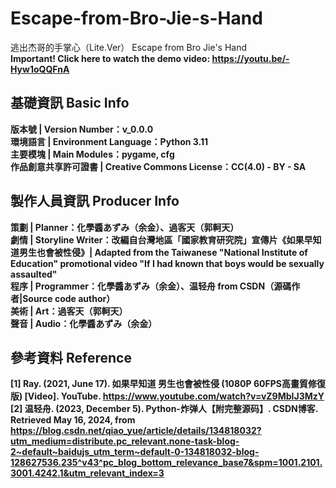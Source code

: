 # Escape-from-Bro-Jie-s-Hand
逃出杰哥的手掌心（Lite.Ver） Escape from Bro Jie's Hand
<br><strong>Important! Click here to watch the demo video: https://youtu.be/-Hyw1oQQFnA<strong>

## 基礎資訊  Basic Info <br>
版本號 | Version Number：v_0.0.0 <br>
環境語言 | Environment Language：Python 3.11 <br>
主要模塊 | Main Modules：pygame, cfg <br>
作品創意共享許可證書 | Creative Commons License：CC(4.0) - BY - SA <br>

## 製作人員資訊  Producer Info <br>
策劃 | Planner：化學醬あずみ（余金）、過客天（郭軻天） <br>
劇情 | Storyline Writer：改編自台灣地區「國家教育研究院」宣傳片《如果早知道男生也會被性侵》| Adapted from the Taiwanese "National Institute of Education" promotional video "If I had known that boys would be sexually assaulted" <br>
程序 | Programmer：化學醬あずみ（余金）、温轻舟 from CSDN（源碼作者|Source code author） <br>
美術 | Art：過客天（郭軻天） <br>
聲音 | Audio：化學醬あずみ（余金） <br>

## 參考資料  Reference <br>
[1] Ray. (2021, June 17). 如果早知道 男生也會被性侵 (1080P 60FPS高畫質修復版) [Video]. YouTube. https://www.youtube.com/watch?v=vZ9MbIJ3MzY <br>
[2] 温轻舟. (2023, December 5). Python-炸弹人【附完整源码】. CSDN博客. Retrieved May 16, 2024, from https://blog.csdn.net/qiao_yue/article/details/134818032?utm_medium=distribute.pc_relevant.none-task-blog-2~default~baidujs_utm_term~default-0-134818032-blog-128627536.235^v43^pc_blog_bottom_relevance_base7&spm=1001.2101.3001.4242.1&utm_relevant_index=3 <br>
